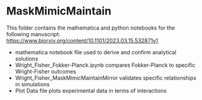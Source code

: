 # MaskMimicMaintain

This folder contains the mathematica and python notebooks for the following manuscript:
https://www.biorxiv.org/content/10.1101/2023.03.15.532871v1

- mathematica notebook file used to derive and confirm analytical solutions
- Wright_Fisher_Fokker-Planck.ipynb compares Fokker-Planck to specific Wright-Fisher outcomes
- Wright_Fisher_MaskMimicMaintainMirror validates specific relationships in simulations 
- Plot Data file plots experimental data in terms of interactions
